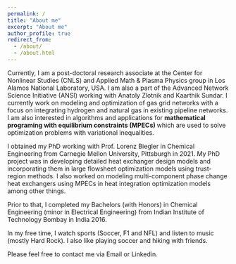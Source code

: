 ```yaml
---
permalink: /
title: "About me"
excerpt: "About me"
author_profile: true
redirect_from: 
  - /about/
  - /about.html
---
```


Currently, I am a post-doctoral research associate at the <a href = "https://cnls.lanl.gov/External/" target="_blank" style="text-decoration:none"> Center for Nonlinear Studies (CNLS)</a> and <a href = "https://www.lanl.gov/org/ddste/aldsc/theoretical/applied-mathematics-plasma-physics/index.php" target="_blank" style="text-decoration:none"> Applied Math & Plasma Physics </a> group in Los Alamos National Laboratory, USA. I am also a part of the <a href = "https://lanl-ansi.github.io/" target="_blank" style="text-decoration:none"> Advanced Network Science Initiative (ANSI) </a> working with <a href = "https://azlotnik.github.io/" target="_blank" style="text-decoration:none"> Anatoly Zlotnik </a> and <a href = "https://kaarthiksundar.github.io/" target="_blank" style="text-decoration:none"> Kaarthik Sundar</a>. I currently work on modeling and optimization of gas grid networks with a focus on integrating hydrogen and natural gas in existing pipeline networks. I am also interested in algorithms and applications for <b> mathematical programing with equilibrium constraints (MPECs) </b> which are used to solve optimization problems with variational inequalities.  

I obtained my PhD working with Prof. <a href = "http://numero.cheme.cmu.edu/" target="_blank" style="text-decoration:none"> Lorenz Biegler </a> in Chemical Engineering from Carnegie Mellon University, Pittsburgh in 2021. My PhD project was in developing detailed heat exchanger design models and incorporating them in large flowsheet optimization models using trust-region methods. I also worked on modeling multi-component phase change heat exchangers using MPECs in heat integration optimization models among other things.

Prior to that, I completed my Bachelors (with Honors) in Chemical Engineering (minor in Electrical Engineering) from Indian Institute of Technology Bombay in India 2016.

In my free time, I watch sports (Soccer, F1 and NFL) and listen to music (mostly Hard Rock). I also like playing soccer and hiking with friends.

Please feel free to contact me via Email or Linkedin.
